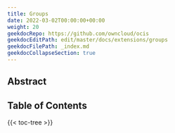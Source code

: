 ```yaml
---
title: Groups
date: 2022-03-02T00:00:00+00:00
weight: 20
geekdocRepo: https://github.com/owncloud/ocis
geekdocEditPath: edit/master/docs/extensions/groups
geekdocFilePath: _index.md
geekdocCollapseSection: true
---
```


## Abstract


## Table of Contents

{{< toc-tree >}}
